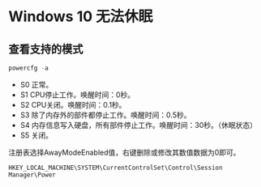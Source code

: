 # Windows 10 无法休眠

## 查看支持的模式

```PowerShell
powercfg -a
```

- S0 正常。
- S1 CPU停止工作。唤醒时间：0秒。
- S2 CPU关闭。唤醒时间：0.1秒。
- S3 除了内存外的部件都停止工作。唤醒时间：0.5秒。
- S4 内存信息写入硬盘，所有部件停止工作。唤醒时间：30秒。（休眠状态）
- S5 关闭。

注册表选择AwayModeEnabled值，右键删除或修改其数值数据为0即可。

```regedit
HKEY_LOCAL_MACHINE\SYSTEM\CurrentControlSet\Control\Session Manager\Power
```
